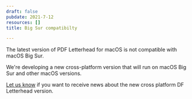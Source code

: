```yaml
---
draft: false
pubdate: 2021-7-12
resources: []
title: Big Sur compatibilty

---
```


The latest version of PDF Letterhead for macOS is not compatible with macOS Big Sur.

We're developing a new cross-platform version that will run on macOS Big Sur and other macOS versions. 

<a href="/#contact">Let us know</a> if you want to receive news about the new cross platform DF Letterhead  version.